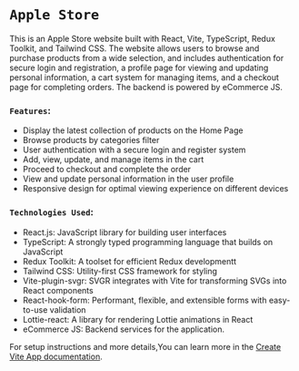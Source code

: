 # `Apple Store`

This is an Apple Store website built with React, Vite, TypeScript, Redux Toolkit, and Tailwind CSS. The website allows users to browse and purchase products from a wide selection, and includes authentication for secure login and registration, a profile page for viewing and updating personal information, a cart system for managing items, and a checkout page for completing orders. The backend is powered by eCommerce JS.

### `Features`:
- Display the latest collection of products on the Home Page
- Browse products by categories filter
- User authentication with a secure login and register system
- Add, view, update, and manage items in the cart
- Proceed to checkout and complete the order
- View and update personal information in the user profile
- Responsive design for optimal viewing experience on different devices

### `Technologies Used`: 
- React.js: JavaScript library for building user interfaces
- TypeScript: A strongly typed programming language that builds on JavaScript
- Redux Toolkit: A toolset for efficient Redux developmentt
- Tailwind CSS: Utility-first CSS framework for styling
- Vite-plugin-svgr:  SVGR integrates with Vite for transforming SVGs into React components
- React-hook-form: Performant, flexible, and extensible forms with easy-to-use validation
- Lottie-react: A library for rendering Lottie animations in React
- eCommerce JS: Backend services for the application.

For setup instructions and more details,You can learn more in the [Create Vite App documentation](https://vitejs.dev/guide/).


